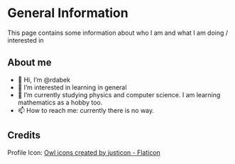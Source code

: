 # General Information
This page contains some information about who I am and what I am doing / interested in
## About me
- 👋 Hi, I’m @rdabek
- 👀 I’m interested in learning in general
- :closed_book: I’m currently studying physics and computer science. I am learning mathematics as a hobby too.
- 📫 How to reach me: currently there is no way.
## Credits
Profile Icon:
<a href="https://www.flaticon.com/free-icons/owl" title="owl icons">Owl icons created by justicon - Flaticon</a>
